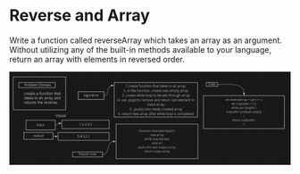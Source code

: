 # Reverse and Array

Write a function called reverseArray which takes an array as an argument. Without utilizing any of the built-in methods available to your language, return an array with elements in reversed order.

![wireframe](reverse-array.PNG)
